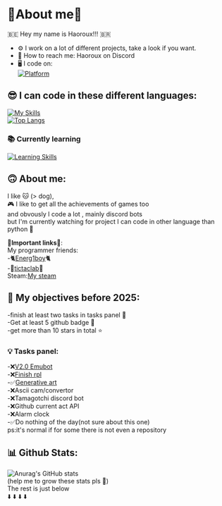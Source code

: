 # 🔎About me🔎

🇧🇪 Hey my name is Haoroux!!! 🇧🇷
- ⚙️ I work on a lot of different projects, take a look if you want.
- 🤙 How to reach me: Haoroux on Discord
- 🖥 I code on:  
[![Platform](https://skillicons.dev/icons?i=linux,mint,windows,raspberrypi)](https://skillicons.dev)  


## 😎 I can code in these different languages:  

[![My Skills](https://skillicons.dev/icons?i=vscode,discord,python,bots,js,html,css,cs,cpp,arduino,raspberrypi,unity,ps,p5js)](https://skillicons.dev)    
[![Top Langs](https://github-readme-stats.vercel.app/api/top-langs/?username=haoroux&layout=compact&theme=one_dark_pro)](https://github.com/anuraghazra/github-readme-stats)  

### 📚 **Currently learning**

[![Learning Skills](https://skillicons.dev/icons?i=blender,lua,godot)](https://skillicons.dev)

## 🙃 About me:

I like 🐱 (> dog),   
🎮 I like to get all the achievements of games too  
and obvously I code a lot , mainly discord bots  
but I'm currently watching for project I can code in other language than python 🐍

🔗**Important links**🔗:  
My programmer friends:  
-🐈[Energ1boy](https://github.com/Energ1boy)🐈  
-🤖[tictaclab](https://github.com/tictaclab-org)🤖  
Steam:[My steam](https://steamcommunity.com/id/Haoroux/)  

## 🎯 My objectives before 2025: 
-finish at least two tasks in tasks panel 🏁   
-Get at least 5 github badge 🏅  
-get more than 10 stars in total ⭐  

### 💡 Tasks panel:
-❌[V2.0 Emubot](https://github.com/Haoroux/EmuBot)  
-❌[Finish rpl  ](https://github.com/Haoroux/rpl)  
-✅[Generative art ](https://github.com/Haoroux/generatif-art)  
-❌Ascii cam/convertor  
-❌Tamagotchi discord bot  
-❌Github current act API  
-❌Alarm clock  
-✅Do nothing of the day(not sure about this one)  
ps:it's normal if for some there is not even a repository

## 📊 Github Stats:  

![Anurag's GitHub stats](https://github-readme-stats.vercel.app/api?username=Haoroux&show_icons=true&theme=one_dark_pro)  
(help me to grow these stats pls 🥺)  
The rest is just below  
⬇️ ⬇️ ⬇️ ⬇️
